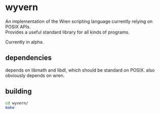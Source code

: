 # wyvern

An implementation of the Wren scripting language currently relying on POSIX APIs.  
Provides a useful standard library for all kinds of programs.

Currently in alpha.

## dependencies

depends on libmath and libdl, which should be standard on POSIX.
also obviously depends on wren.

## building

```sh
cd wyvern/
make
```
